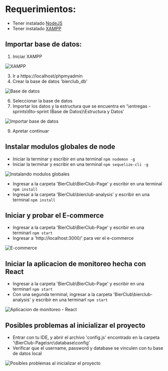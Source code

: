 # Requerimientos:

- Tener instalado [NodeJS](https://nodejs.org/en/)
- Tener instalado [XAMPP](https://www.apachefriends.org/es/index.html)

## Importar base de datos:

1. Iniciar XAMPP

![XAMPP](https://i.imgur.com/bUHmpdK.png)


3. Ir a https://localhost/phpmyadmin
4. Crear la base de datos 'bierclub_db'

![Base de datos](https://i.imgur.com/2yeMNjP.png)

6. Seleccionar la base de datos
7. Importar los datos y la estructura que se encuentra en '\entregas - sprints\6to-sprint (Base de Datos)\Estructura y Datos'

![Importar base de datos](https://i.imgur.com/CyqfPJA.png)

9. Apretar continuar

## Instalar modulos globales de node

- Iniciar la terminar y escribir en una terminal `npm nodemon -g`
- Iniciar la terminar y escribir en una terminal `npm sequelize-cli -g`

![Instalando modulos globales](https://i.imgur.com/Yasfl5z.png)

- Ingresar a la carpeta 'BierClub\BierClub-Page' y escribir en una terminal `npm install`
- Ingresar a la carpeta 'BierClub\bierclub-analysis' y escribir en una terminal `npm install`

## Iniciar y probar el E-commerce

- Ingresar a la carpeta 'BierClub\BierClub-Page' y escribir en una terminarl `npm start`
- Ingresar a 'http://localhost:3000/' para ver el e-commerce

![E-commerce](https://i.imgur.com/SBJZMC0.jpg)

## Iniciar la aplicacion de monitoreo hecha con React

- Ingresar a la carpeta 'BierClub\BierClub-Page' y escribir en una terminarl `npm start`
- Con una segunda terminal, ingresar a la carpeta 'BierClub\bierclub-analysis' y escribir en una terminarl `npm start`

![Aplicacion de monitoreo - React](https://i.imgur.com/SfQsME7.png)

## Posibles problemas al inicializar el proyecto

- Entrar con tu IDE, y abrir el archivo 'config.js' encontrado en la carpeta '\BierClub-Page\src\database\config'
- Verificar que el username, password y database se vinculen con tu base de datos local

![Posibles problemas al inicializar el proyecto](https://i.imgur.com/EDzum1Q.png)
